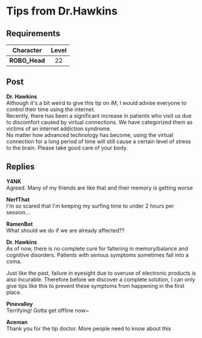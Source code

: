 # Tips from Dr.Hawkins
## Requirements
|  Character  |Level|
|-------------|:---:|
|**ROBO_Head**| 22  |

## Post
**Dr. Hawkins**<br>
Although it's a bit weird to give this tip on iM, I would advise everyone to control their time using the internet. <br>
Recently, there has been a significant increase in patients who visit us due to discomfort caused by virtual connections. We have categorized them as victims of an internet addiction syndrome.<br>
No matter how advanced technology has become, using the virtual connection for a long period of time will still cause a certain level of stress to the brain. Please take good care of your body.
## Replies
**Y4NK**<br>
Agreed. Many of my friends are like that and their memory is getting worse

**NerfThat**<br>
I'm so scared that I'm keeping my surfing time to under 2 hours per session...

**RamenBot**<br>
What should we do if we are already affected??

**Dr. Hawkins**<br>
As of now, there is no complete cure for faltering in memory/balance and cognitive disorders. Patients with serious symptoms sometimes fall into a coma.

Just like the past, failure in eyesight due to overuse of electronic products is also incurable. Therefore before we discover a complete solution, I can only give tips like this to prevent these symptoms from happening in the first place.

**Pinevalley**<br>
Terrifying! Gotta get offline now~

**Aceman**<br>
Thank you for the tip doctor. More people need to know about this

